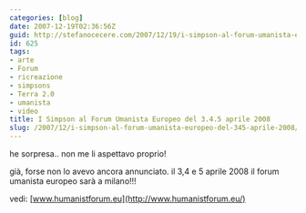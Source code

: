 ```yaml
---
categories: [blog]
date: 2007-12-19T02:36:56Z
guid: http://stefanocecere.com/2007/12/19/i-simpson-al-forum-umanista-europeo-del-345-aprile-2008/
id: 625
tags:
- arte
- Forum
- ricreazione
- simpsons
- Terra 2.0
- umanista
- video
title: I Simpson al Forum Umanista Europeo del 3.4.5 aprile 2008
slug: /2007/12/i-simpson-al-forum-umanista-europeo-del-345-aprile-2008/
---
```


he sorpresa.. non me li aspettavo proprio!

già, forse non lo avevo ancora annunciato. il 3,4 e 5 aprile 2008 il forum umanista europeo sarà a milano!!!
  
vedi: [www.humanistforum.eu](http://www.humanistforum.eu/)